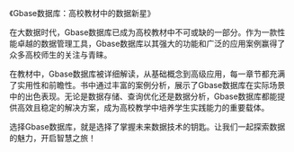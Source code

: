 《Gbase数据库：高校教材中的数据新星》

在大数据时代，Gbase数据库已成为高校教材中不可或缺的一部分。作为一款性能卓越的数据管理工具，Gbase数据库以其强大的功能和广泛的应用案例赢得了众多高校师生的关注与青睐。

在教材中，Gbase数据库被详细解读，从基础概念到高级应用，每一章节都充满了实用性和前瞻性。书中通过丰富的案例分析，展示了Gbase数据库在实际场景中的出色表现。无论是数据存储、查询优化还是数据分析，Gbase数据库都能提供高效且稳定的解决方案，成为高校教学中培养学生实践能力的重要载体。

选择Gbase数据库，就是选择了掌握未来数据技术的钥匙。让我们一起探索数据的魅力，开启智慧之旅！